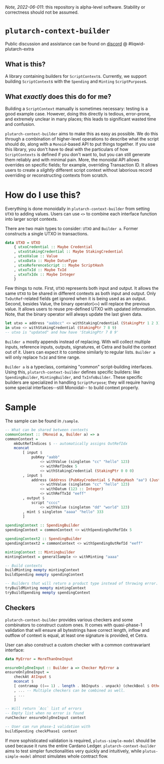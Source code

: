 _Note, 2022-06-011_: this repository is alpha-level software. Stability or correctness should not be assumed.

# `plutarch-context-builder`
Public discussion and assistance can be found on [discord](https://discord.gg/yGkjxrYueB) @ #liqwid-plutarch-extra

## What is this?

A library containing builders for `ScriptContext`s. Currently, we support
building `ScriptContext`s with the `Spending` and `Minting` `ScriptPurpose`s.

## What _exactly_ does this do for me?

Building a `ScriptContext` manually is sometimes necessary: testing is a
good example case. However, doing this directly is tedious,
error-prone, and extremely unclear in many places; this leads to
significant wasted time and confusion.

`plutarch-context-builder` aims to make this as easy as possible. We do
this through a combination of higher-level operations to describe what
the script should do, along with a `Monoid`-based API to put things
together. If you use this library, you don't have to deal with the
particulars of how `ScriptContexts` is defined if you don't want to, but
you can still generate them reliably and with minimal pain. More, the
monoidal API allows overrides on specific fields; for example,
overriding Transaction ID. It allows users to create a _slightly_
different script context without laborious record overriding or
reconstructing contexts from scratch.

# How do I use this?

Everything is done monoidally in `plutarch-context-builder` from setting
`UTXO` to adding values. Users can use `<>` to combine each interface
function into larger script contexts. 

There are two main types to consider: `UTXO` and `Builder a`. Former
constructs a single UTXO in transactions.
```hs
data UTXO = UTXO
    { utxoCredential :: Maybe Credential
    , utxoStakingCredential :: Maybe StakingCredential
    , utxoValue :: Value
    , utxoData :: Maybe DatumType
    , utxoReferenceScript :: Maybe ScriptHash
    , utxoTxId :: Maybe TxId
    , utxoTxIdx :: Maybe Integer
    }
```

Few things to note. First, `UTXO` represents both input and output. It
allows the same `UTXO` to be shared in different contexts as both input
and output. Only `TxOutRef`-related fields get ignored when it is being
used as an output. Second, besides Value, the binary operator(`<>`) will
replace the previous value. It allows users to reuse pre-defined UTXO
with updated information. Note, that the binary operator will always
update the last given data.

```hs
let utxo = address "aabbcc" <> withStakingCredential (StakingPtr 1 2 3)
in utxo <> withStakingCredential (StakingPtr 7 8 9)
-- utxo is "updated" and how have 'StakingPtr 7 8 9'
```

`Builder a` mostly appends instead of replacing. With will collect
multiple inputs, reference inputs, outputs, signatures, et Cetra and
build the context out of it. Users can expect it to combine similarly
to regular lists. `Builder a` will only replace `TxId` and time range.

`Builder a` is a typeclass, containing "common" script-building
interfaces. Using this, `plutarch-context-builder` defines specific
builders: like `SpendingBuilder`, `MintingBuilder`, and
`TxInfoBuilder`. These specific builders are specialized in handling
`ScriptPurpose`; they will require having some special interfaces--still
Monoidal-- to build context properly.

# Sample

The sample can be found in `/sample`.

```hs
-- What can be shared between contexts
commonContext :: (Monoid a, Builder a) => a
commonContext =
	mkOutRefIndices $ -- automatically assigns OutRefIdx
    mconcat
        [ input $
            pubKey "aabb"
                <> withValue (singleton "cc" "hello" 123)
                <> withRefIndex 5
                <> withStakingCredential (StakingPtr 0 0 0)
        , input $
            address (Address (PubKeyCredential $ PubKeyHash "aa") (Just $ StakingPtr 1 2 3))
                <> withValue (singleton "cc" "hello" 123)
                <> withDatum (123 :: Integer)
                <> withRefTxId "eeff"
        , output $
            script "cccc"
                <> withValue (singleton "dd" "world" 123)
        , mint $ singleton "aaaa" "hello" 333
        ]
		
spendingContext :: SpendingBuilder
spendingContext = commonContext <> withSpendingOutRefIdx 5

spendingContext2 :: SpendingBuilder
spendingContext2 = commonContext <> withSpendingOutRefId "eeff"

mintingContext :: Mintingbuilder
mintingContext = generalSample <> withMinting "aaaa"

-- Build contexts
buildMinting mempty mintingContext
buildSpending mempty spendingContext

-- Builders that will return a product type instead of throwing error.
tryBuildMinting mempty mintingContext
tryBuildSpending mempty spendingContext
```		

## Checkers

`plutarch-context-builder` provides various checkers and some combinators
to construct custom ones. It comes with quasi-phase-1 validation that
will ensure all bytestrings have correct length, inflow and outflow 
of context is equal, at least one signature is provided, et Cetra. 

User can also construct a custom checker with a common contravariant
interface: 
```hs
data MyError = MoreThanOneInput

ensureOnlyOneInput :: Builder a => Checker MyError a
ensureOnlyOneInput = 
	checkAt AtInput $
	mconcat $
	[ contramap ((== 1) . length . bbInputs . unpack) (checkBool $ OtherError MoreThanOneInput)
	, ... -- Multiple checkers can be combined as well.
	, ...
	]
	
-- Will return `Acc` list of errors
-- Empty list when no error is found
runChecker ensureOnlyOneInput context

-- User can run phase-1 validation with
buildSpending checkPhase1 context

```

If more sophisticated validation is required, `plutus-simple-model` 
should be used because it runs the entire Cardano Ledger. 
`plutarch-context-builder` aims to test simpler functionalities very
quickly and intuitively, while `plutus-simple-model` almost simulates
whole contract flow.
